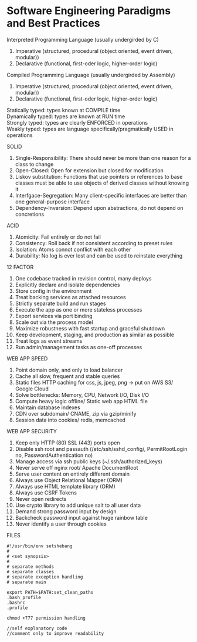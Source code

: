 # Software Engineering Paradigms and Best Practices

Interpreted Programming Language (usually undergirded by C)  
1. Imperative (structured, procedural (object oriented, event driven, modular))  
2. Declarative (functional, first-oder logic, higher-order logic)  

Compiled Programming Language (usually undergirded by Assembly)
1. Imperative (structured, procedural (object oriented, event driven, modular))
2. Declarative (functional, first-oder logic, higher-order logic)

Statically typed: types known at COMPILE time  
Dynamically typed: types are known at RUN time  
Strongly typed: types are clearly ENFORCED in operations    
Weakly typed: types are language specifically/pragmatically USED in operations  

SOLID  
1. Single-Responsibility: There should never be more than one reason for a class to change
2. Open-Closed: Open for extension but closed for modification
3. Liskov substitution: Functions that use pointers or references to base classes must be able to use objects of derived classes without knowing it  
4. Interfgace-Segregation: Many client-specific interfaces are better than one general-purpose interface  
5. Dependency-Inversion: Depend upon abstractions, do not depend on concretions

ACID  
1. Atomicity: Fail entirely or do not fail
2. Consistency: Roll back if not consistent according to preset rules
3. Isolation: Atoms connot conflict with each other
4. Durability: No log is ever lost and can be used to reinstate everything

12 FACTOR
1. One codebase tracked in revision control, many deploys
2. Explicitly declare and isolate dependencies
3. Store config in the environment
4. Treat backing services as attached resources
5. Strictly separate build and run stages
6. Execute the app as one or more stateless processes
7. Export services via port binding
8. Scale out via the process model
9. Maximize robustness with fast startup and graceful shutdown
10. Keep development, staging, and production as similar as possible
11. Treat logs as event streams
12. Run admin/management tasks as one-off processes

WEB APP SPEED
1. Point domain only, and only to load balancer  
2. Cache all slow, frequent and stable queries  
3. Static files HTTP caching for css, js, jpeg, png -> put on AWS S3/ Google Cloud  
4. Solve bottlenecks: Memory, CPU, Network I/O, Disk I/O  
5. Compute heavy logic offline/ Static web app HTML file  
6. Maintain database indexes  
7. CDN over subdomain/ CNAME, zip via gzip/minify  
8. Session data into cookies/ redis, memcached  

WEB APP SECURITY
1. Keep only HTTP (80) SSL (443) ports open  
2. Disable ssh root and passauth (/etc/ssh/sshd_config/, PermitRootLogin no, PasswordAuthentication no)  
3. Manage access via ssh public keys (~/.ssh/authorized_keys)  
4. Never serve off nginx root/ Apache DocumentRoot  
5. Serve user content on entirely different domain  
6. Always use Object Relational Mapper (ORM)  
7. Always use HTML template library (ORM)  
8. Always use CSRF Tokens  
9. Never open redirects  
10. Use crypto library to add unique salt to all user data  
11. Demand strong password input by design
12. Backcheck password input against huge rainbow table  
13. Never identify a user through cookies  

FILES
```console
#!/usr/bin/env setshebang
#
# <set synopsis>
#
# separate methods
# separate classes
# separate exception handling
# separate main

export PATH=$PATH:set_clean_paths
.bash_profile
.bashrc
.profile

chmod +777 permission handling

//self explanatory code
//comment only to improve readability
```
